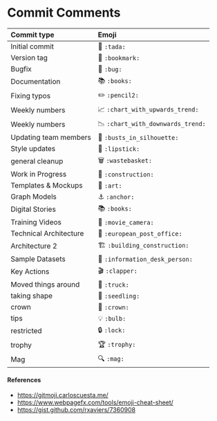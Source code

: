 # Commit Comments

|   Commit type              | Emoji                                         |
|:---------------------------|:----------------------------------------------|
| Initial commit             | :tada: `:tada:`                               |
| Version tag                | :bookmark: `:bookmark:`                       |
| Bugfix                     | :bug: `:bug:`                                 |
| Documentation              | :books: `:books:`                             |
| Fixing typos               | :pencil2: `:pencil2:`                           |
| Weekly numbers             | :chart_with_upwards_trend: `:chart_with_upwards_trend:`|
| Weekly numbers             | :chart_with_downwards_trend: `:chart_with_downwards_trend:`|
| Updating team members      | :busts_in_silhouette: `:busts_in_silhouette:`|
| Style updates              | :lipstick: `:lipstick:`
| general cleanup            | :wastebasket: `:wastebasket:`
| Work in Progress           | :construction: `:construction:`
| Templates & Mockups        | :art: `:art:`
| Graph Models               | :anchor: `:anchor:`
| Digital Stories            | :books: `:books:`
| Training Videos            | :movie_camera: `:movie_camera:`
| Technical Architecture     | :european_post_office: `:european_post_office:`
| Architecture 2             | :building_construction: `:building_construction:`
| Sample Datasets            | :information_desk_person: `:information_desk_person:`
| Key Actions                | :clapper: `:clapper:`
| Moved things around        | :truck: `:truck:`
| taking shape               | :seedling: `:seedling:`
| crown                      | :crown: `:crown:`
| tips                       | :bulb: `:bulb:`
| restricted                 | :lock: `:lock:`
| trophy                     | :trophy: `:trophy:`
| Mag                        | :mag: `:mag:`

#### References
* https://gitmoji.carloscuesta.me/
* https://www.webpagefx.com/tools/emoji-cheat-sheet/
* https://gist.github.com/rxaviers/7360908